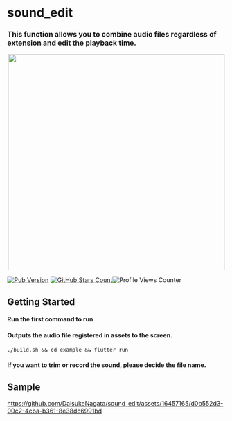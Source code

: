 # sound_edit
### This function allows you to combine audio files regardless of extension and edit the playback time.
<p align="center">
<img src="https://github.com/DaisukeNagata/sound_edit/assets/16457165/383da3c5-3d17-488a-9659-d08a90b9f264" width="500" height="500">
</p>

[![Pub Version](https://img.shields.io/pub/v/sound_edit?color=emerald)](https://pub.dev/packages/sound_edit/versions/)
[![GitHub Stars Count](https://img.shields.io/github/stars/daisukenagata/sound_edit?logo=github)](https://github.com/daisukenagata/sound_edit 'Star me on GitHub!')![Profile Views Counter](https://komarev.com/ghpvc/?username=daisukenagata)

## Getting Started
#### 
#### Run the first command to run
#### Outputs the audio file registered in assets to the screen.
```
./build.sh && cd example && flutter run
```
#### If you want to trim or record the sound, please decide the file name.

## Sample

https://github.com/DaisukeNagata/sound_edit/assets/16457165/d0b552d3-00c2-4cba-b361-8e38dc6991bd
